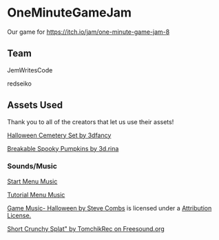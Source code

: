 # OneMinuteGameJam
Our game for https://itch.io/jam/one-minute-game-jam-8


## Team

JemWritesCode

redseiko


## Assets Used

Thank you to all of the creators that let us use their assets!

[Halloween Cemetery Set by 3dfancy](https://assetstore.unity.com/packages/3d/environments/fantasy/halloween-cemetery-set-19125)

[Breakable Spooky Pumpkins by 3d.rina](https://assetstore.unity.com/packages/3d/props/food/breakable-spooky-pumpkins-12060#content)

### Sounds/Music

[Start Menu Music](https://freesound.org/people/ispeakwaves/sounds/411867/)

[Tutorial Menu Music](https://freesound.org/people/CyberMad/sounds/448060/)

[Game Music- Halloween by Steve Combs](https://freemusicarchive.org/music/Steve_Combs/Brand_New_Record) is licensed under a [Attribution License.](https://creativecommons.org/licenses/by/4.0/)

[Short Crunchy Splat" by TomchikRec on Freesound.org](https://freesound.org/people/TomchikRec/sounds/410913/)
